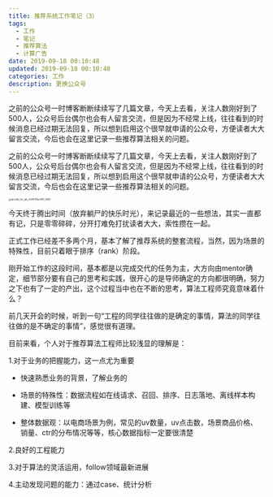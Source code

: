 ```yaml
---
title: 推荐系统工作笔记（3）
tags:
  - 工作
  - 笔记
  - 推荐算法
  - 计算广告
date: 2019-09-18 00:10:48
updated: 2019-09-18 00:10:48
categories: 工作
description: 更换公众号
---
```


之前的公众号一时博客断断续续写了几篇文章，今天上去看，关注人数刚好到了500人，公众号后台偶尔也会有人留言交流，但是因为不经常上线，往往看到的时候消息已经过期无法回复，所以想到启用这个很早就申请的公众号，方便读者大大留言交流，今后也会在这里记录一些推荐算法相关的问题。

之前的公众号一时博客断断续续写了几篇文章，今天上去看，关注人数刚好到了500人，公众号后台偶尔也会有人留言交流，但是因为不经常上线，往往看到的时候消息已经过期无法回复，所以想到启用这个很早就申请的公众号，方便读者大大留言交流，今后也会在这里记录一些推荐算法相关的问题。

<img src="https://tva1.sinaimg.cn/large/006y8mN6gy1g72zo0c1cxj30u00u0adw.jpg" alt="qrcode_for_gh_c541576ac455_1280" style="zoom: 33%;" />

<!-- more -->

今天终于腾出时间（放弃躺尸的快乐时光），来记录最近的一些想法，其实一直都有记，只是零零碎碎，分开打难免打扰读者大大，索性攒在一起。

正式工作已经差不多两个月，基本了解了推荐系统的整套流程，当然，因为场景的特殊性，目前只着眼于排序（rank）阶段。

刚开始工作的这段时间，基本都是以完成交代的任务为主，大方向由mentor确定，细节部分要有自己的思考和实践，很开心的是导师确定的方向都很明确，努力之下也有了一定的产出，这个过程当中也在不断的思考，算法工程师究竟意味着什么？

前几天开会的时候，听到一句“工程的同学往往做的是确定的事情，算法的同学往往做的是不确定的事情”，感觉很有道理。

目前来看，个人对于推荐算法工程师比较浅显的理解是：

1.对于业务的把握能力，这一点尤为重要

- 快速熟悉业务的背景，了解业务的

- 场景的特殊性：数据流程如在线请求、召回、排序、日志落地、离线样本构建、模型训练等
- 整体数据观：以电商场景为例，常见的uv数量，uv点击数，场景商品价格、销量、ctr的分布情况等等，核心数据指标一定要很清楚

2.良好的工程能力

3.对于算法的灵活运用，follow领域最新进展

4.主动发现问题的能力：通过case、统计分析





